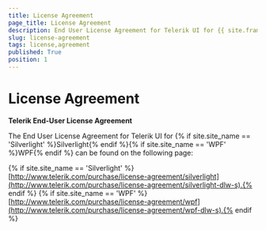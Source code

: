 ```yaml
---
title: License Agreement
page_title: License Agreement
description: End User License Agreement for Telerik UI for {{ site.framework_name }}.
slug: license-agreement
tags: license,agreement
published: True
position: 1
---
```


# License Agreement

__Telerik End-User License Agreement__

The End User License Agreement for Telerik UI for {% if site.site_name == 'Silverlight' %}Silverlight{% endif %}{% if site.site_name == 'WPF' %}WPF{% endif %} can be found on the following page:
        
{% if site.site_name == 'Silverlight' %}[http://www.telerik.com/purchase/license-agreement/silverlight](http://www.telerik.com/purchase/license-agreement/silverlight-dlw-s).{% endif %}
{% if site.site_name == 'WPF' %}[http://www.telerik.com/purchase/license-agreement/wpf](http://www.telerik.com/purchase/license-agreement/wpf-dlw-s).{% endif %}
